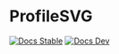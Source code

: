 # ProfileSVG

[![Docs Stable](https://img.shields.io/badge/docs-stable-blue.svg)](https://kimikage.github.io/ProfileSVG.jl/stable)
[![Docs Dev](https://img.shields.io/badge/docs-dev-blue.svg)](https://kimikage.github.io/ProfileSVG.jl/dev)
